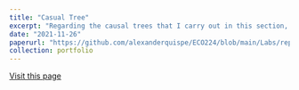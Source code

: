```yaml
---
title: "Casual Tree"
excerpt: "Regarding the causal trees that I carry out in this section, I focus on replicating what Athey and Wager did in the investigation which is called "Estimating Treatment Effects with Causal Forests: An Application". The objective of this research is to evaluate a nudge-like in the behavior change of students. For more information, I leave the repository from the authors"
date: "2021-11-26"
paperurl: "https://github.com/alexanderquispe/ECO224/blob/main/Labs/replication_6/Casual_Tree_Erik.Rmd"
collection: portfolio
---
```


[Visit this page](https://github.com/alexanderquispe/ECO224/blob/main/Labs/replication_6/Casual_Tree_Erik.Rmd)
